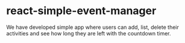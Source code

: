 # react-simple-event-manager
We have developed simple app where users can add, list, delete their activities and see how long they are left with the countdown timer.
